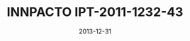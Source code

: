 ---
title: "INNPACTO IPT-2011-1232-43"
type: "research"
funding: "Spanish Ministry of Science"
pi: "C. Cebrián"
pi-inst: "Tissat"
start-date: "2011-07-01"
date: "2013-12-31"
grant: "138K€"
role: "Researcher"
wp: ""
description: "Sergio designed and developed a migration mechanism for virtual machines in OpenStack cloud computing infrastructure"
my-start-date: ""
my-end-date: ""
url: ""
doi: ""
---